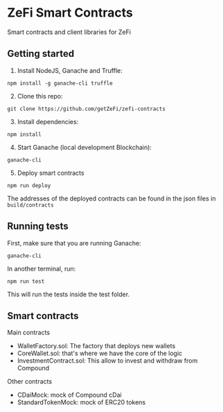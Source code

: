 # ZeFi Smart Contracts

Smart contracts and client libraries for ZeFi

## Getting started

1. Install NodeJS, Ganache and Truffle: 

```
npm install -g ganache-cli truffle
```

2. Clone this repo:

```
git clone https://github.com/getZeFi/zefi-contracts
```

3. Install dependencies:

```
npm install
```

4. Start Ganache (local development Blockchain):

```
ganache-cli
```

5. Deploy smart contracts

```
npm run deploy
```

The addresses of the deployed contracts can be found in the json files in  `build/contracts`

## Running tests

First, make sure that you are running Ganache:

```
ganache-cli
```

In another terminal, run:

```
npm run test
```

This will run the tests inside the test folder.


## Smart contracts

Main contracts

* WalletFactory.sol: The factory that deploys new wallets
* CoreWallet.sol: that's where we have the core of the logic  
* InvestmentContract.sol: This allow to invest and withdraw from Compound

Other contracts

* CDaiMock: mock of Compound cDai
* StandardTokenMock: mock of ERC20 tokens


